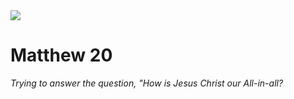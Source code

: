 <img class="intro-right" src="/images/art-matthew.jpg">

# Matthew 20

*Trying to answer the question, "How is Jesus Christ our All-in-all?*
